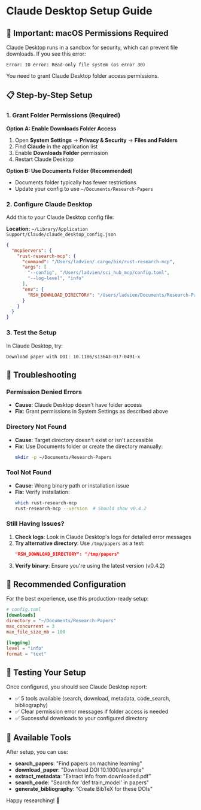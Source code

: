 # Claude Desktop Setup Guide

## 🚨 Important: macOS Permissions Required

Claude Desktop runs in a sandbox for security, which can prevent file downloads. If you see this error:

```
Error: IO error: Read-only file system (os error 30)
```

You need to grant Claude Desktop folder access permissions.

## 📋 Step-by-Step Setup

### 1. Grant Folder Permissions (Required)

**Option A: Enable Downloads Folder Access**
1. Open **System Settings** → **Privacy & Security** → **Files and Folders**
2. Find **Claude** in the application list
3. Enable **Downloads Folder** permission
4. Restart Claude Desktop

**Option B: Use Documents Folder (Recommended)**
- Documents folder typically has fewer restrictions
- Update your config to use `~/Documents/Research-Papers`

### 2. Configure Claude Desktop

Add this to your Claude Desktop config file:

**Location:** `~/Library/Application Support/Claude/claude_desktop_config.json`

```json
{
  "mcpServers": {
    "rust-research-mcp": {
      "command": "/Users/ladvien/.cargo/bin/rust-research-mcp",
      "args": [
        "--config", "/Users/ladvien/sci_hub_mcp/config.toml",
        "--log-level", "info"
      ],
      "env": {
        "RSH_DOWNLOAD_DIRECTORY": "/Users/ladvien/Documents/Research-Papers"
      }
    }
  }
}
```

### 3. Test the Setup

In Claude Desktop, try:
```
Download paper with DOI: 10.1186/s13643-017-0491-x
```

## 🔧 Troubleshooting

### Permission Denied Errors
- **Cause**: Claude Desktop doesn't have folder access
- **Fix**: Grant permissions in System Settings as described above

### Directory Not Found
- **Cause**: Target directory doesn't exist or isn't accessible
- **Fix**: Use Documents folder or create the directory manually:
  ```bash
  mkdir -p ~/Documents/Research-Papers
  ```

### Tool Not Found
- **Cause**: Wrong binary path or installation issue
- **Fix**: Verify installation:
  ```bash
  which rust-research-mcp
  rust-research-mcp --version  # Should show v0.4.2
  ```

### Still Having Issues?

1. **Check logs**: Look in Claude Desktop's logs for detailed error messages
2. **Try alternative directory**: Use `/tmp/papers` as a test:
   ```json
   "RSH_DOWNLOAD_DIRECTORY": "/tmp/papers"
   ```
3. **Verify binary**: Ensure you're using the latest version (v0.4.2)

## 🎯 Recommended Configuration

For the best experience, use this production-ready setup:

```toml
# config.toml
[downloads]
directory = "~/Documents/Research-Papers"
max_concurrent = 3
max_file_size_mb = 100

[logging]
level = "info"
format = "text"
```

## 📱 Testing Your Setup

Once configured, you should see Claude Desktop report:
- ✅ 5 tools available (search, download, metadata, code_search, bibliography)
- ✅ Clear permission error messages if folder access is needed
- ✅ Successful downloads to your configured directory

## 🚀 Available Tools

After setup, you can use:
- **search_papers**: "Find papers on machine learning"
- **download_paper**: "Download DOI 10.1000/example"
- **extract_metadata**: "Extract info from downloaded.pdf"
- **search_code**: "Search for 'def train_model' in papers"
- **generate_bibliography**: "Create BibTeX for these DOIs"

Happy researching! 🔬